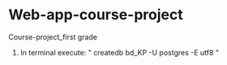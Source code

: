 # Web-app-course-project
Сourse-project_first grade
1. In terminal execute: " createdb bd_KP -U postgres -E utf8 "

